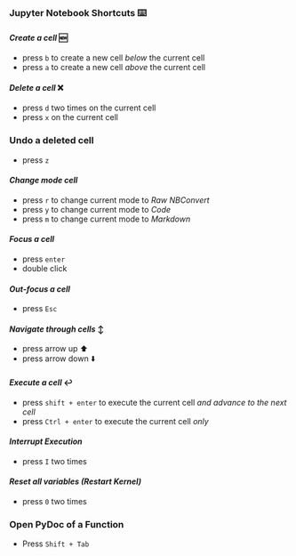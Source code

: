 ### Jupyter Notebook Shortcuts :keyboard:

#### *Create a cell* :new:

- press `b` to create a new cell *below* the current cell
- press `a` to create a new cell *above* the current cell

#### *Delete a cell* :x:

- press `d` two times on the current cell
- press `x` on the current cell

### Undo a deleted cell 

- press `z`

#### *Change mode cell*

- press `r` to change current mode to *Raw NBConvert*
- press `y` to change current mode to *Code*
- press `m` to change current mode to *Markdown*

#### *Focus a cell*

- press `enter`
- double click

#### *Out-focus a cell*

- press `Esc`

#### *Navigate through cells* :arrow_up_down:

- press arrow up​ :arrow_up:
- press arrow down :arrow_down:

#### *Execute a cell* :leftwards_arrow_with_hook:

- press `shift + enter` to execute the current cell *and advance to the next cell*
- press `Ctrl + enter` to execute the current cell *only*

####  *Interrupt Execution*
- press `I` two times
#### *Reset all variables (Restart Kernel)*
- press `0` two times

### Open PyDoc of a Function

- Press `Shift + Tab` 